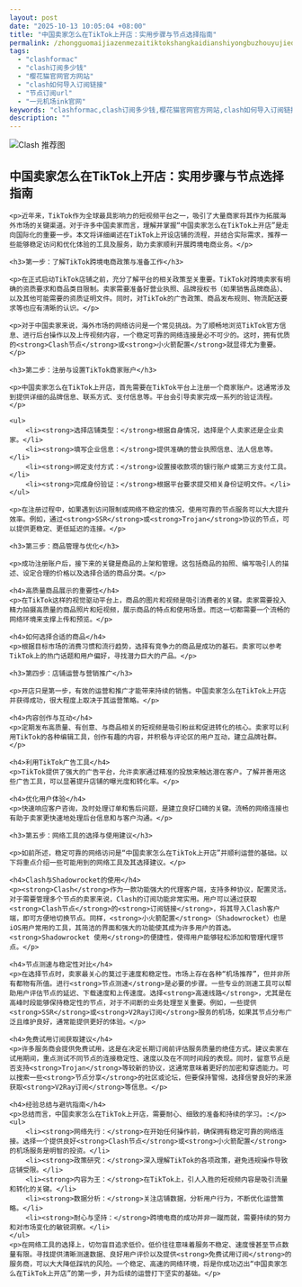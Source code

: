 ```yaml
---
layout: post
date: "2025-10-13 10:05:04 +08:00"
title: "中国卖家怎么在TikTok上开店：实用步骤与节点选择指南"
permalink: /zhongguomaijiazenmezaitiktokshangkaidianshiyongbuzhouyujiedianxuanzezhinan/
tags:
  - "clashformac"
  - "clash订阅多少钱"
  - "樱花猫官网官方网站"
  - "clash如何导入订阅链接"
  - "节点订阅url"
  - "一元机场ink官网"
keywords: "clashformac,clash订阅多少钱,樱花猫官网官方网站,clash如何导入订阅链接,节点订阅url,一元机场ink官网"
description: ""
---
```


![Clash 推荐图](https://clashjd.github.io/assets/img/节点订阅推荐.png)

## 中国卖家怎么在TikTok上开店：实用步骤与节点选择指南


    <p>近年来，TikTok作为全球最具影响力的短视频平台之一，吸引了大量商家将其作为拓展海外市场的关键渠道。对于许多中国卖家而言，理解并掌握“中国卖家怎么在TikTok上开店”是走向国际化的重要一步。本文将详细阐述在TikTok上开设店铺的流程，并结合实际需求，推荐一些能够稳定访问和优化体验的工具及服务，助力卖家顺利开展跨境电商业务。</p>

    <h3>第一步：了解TikTok跨境电商政策与准备工作</h3>

    <p>在正式启动TikTok店铺之前，充分了解平台的相关政策至关重要。TikTok对跨境卖家有明确的资质要求和商品类目限制。卖家需要准备好营业执照、品牌授权书（如果销售品牌商品）、以及其他可能需要的资质证明文件。同时，对TikTok的广告政策、商品发布规则、物流配送要求等也应有清晰的认识。</p>

    <p>对于中国卖家来说，海外市场的网络访问是一个常见挑战。为了顺畅地浏览TikTok官方信息、进行后台操作以及上传视频内容，一个稳定可靠的网络连接是必不可少的。这时，拥有优质的<strong>Clash节点</strong>或<strong>小火箭配置</strong>就显得尤为重要。</p>

    <h3>第二步：注册与设置TikTok商家账户</h3>

    <p>中国卖家怎么在TikTok上开店，首先需要在TikTok平台上注册一个商家账户。这通常涉及到提供详细的品牌信息、联系方式、支付信息等。平台会引导卖家完成一系列的验证流程。</p>

    <ul>
        <li><strong>选择店铺类型：</strong>根据自身情况，选择是个人卖家还是企业卖家。</li>
        <li><strong>填写企业信息：</strong>提供准确的营业执照信息、法人信息等。</li>
        <li><strong>绑定支付方式：</strong>设置接收款项的银行账户或第三方支付工具。</li>
        <li><strong>完成身份验证：</strong>根据平台要求提交相关身份证明文件。</li>
    </ul>

    <p>在注册过程中，如果遇到访问限制或网络不稳定的情况，使用可靠的节点服务可以大大提升效率。例如，通过<strong>SSR</strong>或<strong>Trojan</strong>协议的节点，可以提供更稳定、更低延迟的连接。</p>

    <h3>第三步：商品管理与优化</h3>

    <p>成功注册账户后，接下来的关键是商品的上架和管理。这包括商品的拍照、编写吸引人的描述、设定合理的价格以及选择合适的商品分类。</p>

    <h4>高质量商品展示的重要性</h4>
    <p>在TikTok这样的视觉驱动平台上，商品的图片和视频是吸引消费者的关键。卖家需要投入精力拍摄高质量的商品照片和短视频，展示商品的特点和使用场景。而这一切都需要一个流畅的网络环境来支撑上传和预览。</p>

    <h4>如何选择合适的商品</h4>
    <p>根据目标市场的消费习惯和流行趋势，选择有竞争力的商品是成功的基石。卖家可以参考TikTok上的热门话题和用户偏好，寻找潜力巨大的产品。</p>

    <h3>第四步：店铺运营与营销推广</h3>

    <p>开店只是第一步，有效的运营和推广才能带来持续的销售。中国卖家怎么在TikTok上开店并获得成功，很大程度上取决于其运营策略。</p>

    <h4>内容创作与互动</h4>
    <p>定期发布高质量、有创意、与商品相关的短视频是吸引粉丝和促进转化的核心。卖家可以利用TikTok的各种编辑工具，创作有趣的内容，并积极与评论区的用户互动，建立品牌社群。</p>

    <h4>利用TikTok广告工具</h4>
    <p>TikTok提供了强大的广告平台，允许卖家通过精准的投放来触达潜在客户。了解并善用这些广告工具，可以显著提升店铺的曝光度和转化率。</p>

    <h4>优化用户体验</h4>
    <p>快速响应客户咨询，及时处理订单和售后问题，是建立良好口碑的关键。流畅的网络连接也有助于卖家更快速地处理后台信息和与客户沟通。</p>

    <h3>第五步：网络工具的选择与使用建议</h3>

    <p>如前所述，稳定可靠的网络访问是“中国卖家怎么在TikTok上开店”并顺利运营的基础。以下将重点介绍一些可能用到的网络工具及其选择建议。</p>

    <h4>Clash与Shadowrocket的使用</h4>
    <p><strong>Clash</strong>作为一款功能强大的代理客户端，支持多种协议，配置灵活。对于需要管理多个节点的卖家来说，Clash的订阅功能非常实用。用户可以通过获取<strong>Clash节点</strong>的<strong>订阅链接</strong>，将其导入Clash客户端，即可方便地切换节点。同样，<strong>小火箭配置</strong>（Shadowrocket）也是iOS用户常用的工具，其简洁的界面和强大的功能使其成为许多用户的首选。<strong>Shadowrocket 使用</strong>的便捷性，使得用户能够轻松添加和管理代理节点。</p>

    <h4>节点测速与稳定性对比</h4>
    <p>在选择节点时，卖家最关心的莫过于速度和稳定性。市场上存在各种“机场推荐”，但并非所有都物有所值。进行<strong>节点测速</strong>是必要的步骤。一些专业的测速工具可以帮助用户评估节点的延迟、下载速度和上传速度。选择<strong>高速线路</strong>，尤其是在高峰时段能够保持稳定性的节点，对于不间断的业务处理至关重要。例如，一些提供<strong>SSR</strong>或<strong>V2Ray订阅</strong>服务的机场，如果其节点分布广泛且维护良好，通常能提供更好的体验。</p>

    <h4>免费试用订阅获取建议</h4>
    <p>许多服务商会提供免费试用，这是在决定长期订阅前评估服务质量的绝佳方式。建议卖家在试用期间，重点测试不同节点的连接稳定性、速度以及在不同时间段的表现。同时，留意节点是否支持<strong>Trojan</strong>等较新的协议，这通常意味着更好的加密和穿透能力。可以搜索一些<strong>节点分享</strong>的社区或论坛，但要保持警惕，选择信誉良好的来源获取<strong>V2Ray订阅</strong>等信息。</p>

    <h4>经验总结与避坑指南</h4>
    <p>总结而言，中国卖家怎么在TikTok上开店，需要耐心、细致的准备和持续的学习。:</p>
    <ul>
        <li><strong>网络先行：</strong>在开始任何操作前，确保拥有稳定可靠的网络连接。选择一个提供良好<strong>Clash节点</strong>或<strong>小火箭配置</strong>的机场服务是明智的投资。</li>
        <li><strong>政策研究：</strong>深入理解TikTok的各项政策，避免违规操作导致店铺受限。</li>
        <li><strong>内容为王：</strong>在TikTok上，引人入胜的短视频内容是吸引流量和转化的关键。</li>
        <li><strong>数据分析：</strong>关注店铺数据，分析用户行为，不断优化运营策略。</li>
        <li><strong>耐心与坚持：</strong>跨境电商的成功并非一蹴而就，需要持续的努力和对市场变化的敏锐洞察。</li>
    </ul>
    <p>在网络工具的选择上，切勿盲目追求低价。低价往往意味着服务不稳定、速度慢甚至节点数量有限。寻找提供清晰测速数据、良好用户评价以及提供<strong>免费试用订阅</strong>的服务商，可以大大降低踩坑的风险。一个稳定、高速的网络环境，将是你成功迈出“中国卖家怎么在TikTok上开店”的第一步，并为后续的运营打下坚实的基础。</p>